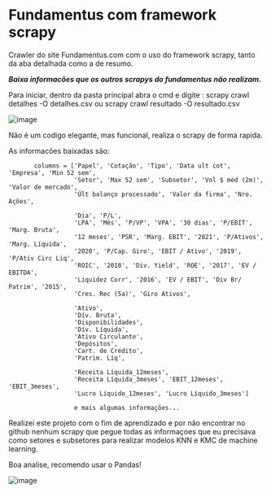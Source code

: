 # Fundamentus com framework scrapy

Crawler do site Fundamentus.com com o uso do framework scrapy, tanto da aba detalhada como a de resumo.

***Baixa informacões que os outros scrapys do fundamentus não realizam.***

Para iniciar, dentro da pasta principal abra o cmd e digite : scrapy crawl detalhes -O detalhes.csv  ou scrapy crawl resultado -O resultado.csv

![image](https://user-images.githubusercontent.com/47534467/222247097-3483f16d-641d-47f1-8383-890da92298be.png)


Não é um codigo elegante, mas funcional, realiza o scrapy de forma rapida.

As informacões baixadas são:

           columns = ['Papel', 'Cotação', 'Tipo', 'Data ult cot', 'Empresa', 'Min 52 sem',
                      'Setor', 'Max 52 sem', 'Subsetor', 'Vol $ méd (2m)', 'Valor de mercado',
                      'Últ balanço processado', 'Valor da firma', 'Nro. Ações',

                      'Dia', 'P/L',
                      'LPA', 'Mês', 'P/VP', 'VPA', '30 dias', 'P/EBIT', 'Marg. Bruta',
                      '12 meses', 'PSR', 'Marg. EBIT', '2021', 'P/Ativos', 'Marg. Líquida',
                      '2020', 'P/Cap. Giro', 'EBIT / Ativo', '2019', 'P/Ativ Circ Liq',
                      'ROIC', '2018', 'Div. Yield', 'ROE', '2017', 'EV / EBITDA',
                      'Liquidez Corr', '2016', 'EV / EBIT', 'Div Br/ Patrim', '2015',
                      'Cres. Rec (5a)', 'Giro Ativos',

                      'Ativo',
                      'Dív. Bruta',
                      'Disponibilidades',
                      'Dív. Líquida',
                      'Ativo Circulante',               
                      'Depósitos',
                      'Cart. de Crédito',
                      'Patrim. Líq',

                      'Receita Líquida_12meses',         
                      'Receita Líquida_3meses', 'EBIT_12meses', 'EBIT_3meses',
                      'Lucro Líquido_12meses', 'Lucro Líquido_3meses']
                      
                      e mais algumas informações...
           
 Realizei este projeto com o fim de aprendizado e por não encontrar no github nenhum scrapy que pegue todas as informaçoes que eu precisava como setores e subsetores para
 realizar modelos KNN e KMC de machine learning. 
 
 Boa analise, recomendo usar o Pandas!

![image](https://user-images.githubusercontent.com/47534467/222249198-ea709fa6-912d-4e37-8f57-e2bfc0edff5f.png)



